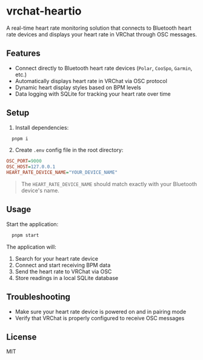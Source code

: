# vrchat-heartio

A real-time heart rate monitoring solution that connects to Bluetooth heart rate devices and displays your heart rate in VRChat through OSC messages.

## Features

- Connect directly to Bluetooth heart rate devices (`Polar`, `CooSpo`, `Garmin`, etc.)
- Automatically displays heart rate in VRChat via OSC protocol
- Dynamic heart display styles based on BPM levels
- Data logging with SQLite for tracking your heart rate over time

## Setup

1. Install dependencies:

```bash
  pnpm i
```

2. Create `.env` config file in the root directory:

```ini
OSC_PORT=9000
OSC_HOST=127.0.0.1
HEART_RATE_DEVICE_NAME="YOUR_DEVICE_NAME"
```

> The `HEART_RATE_DEVICE_NAME` should match exactly with your Bluetooth device's name.

## Usage

Start the application:

```bash
  pnpm start
```

The application will:
1. Search for your heart rate device
2. Connect and start receiving BPM data
3. Send the heart rate to VRChat via OSC
4. Store readings in a local SQLite database

## Troubleshooting

- Make sure your heart rate device is powered on and in pairing mode
- Verify that VRChat is properly configured to receive OSC messages

## License

MIT
